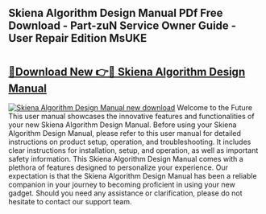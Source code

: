 ## Skiena Algorithm Design Manual PDf Free Download - Part-zuN Service Owner Guide - User Repair Edition MsUKE

# <h2><a href="http://bc99040.oget.top/?id=Skiena+Algorithm+Design+Manual">🔗Download New 👉🔴 Skiena Algorithm Design Manual</a></h2>

[![Skiena Algorithm Design Manual new download](https://i.imgur.com/5g1atiW.png)](http://bc99040.oget.top/?id=Skiena+Algorithm+Design+Manual)
Welcome to the Future This user manual showcases the innovative features and functionalities of your new Skiena Algorithm Design Manual. Before using your Skiena Algorithm Design Manual, please refer to this user manual for detailed instructions on product setup, operation, and troubleshooting. It includes clear instructions for installation, setup, and operation, as well as important safety information. This Skiena Algorithm Design Manual comes with a plethora of features designed to personalize your experience. Our expectation is that the Skiena Algorithm Design Manual has been a reliable companion in your journey to becoming proficient in using your new gadget. Should you need any assistance or clarification, please do not hesitate to contact our support team.
